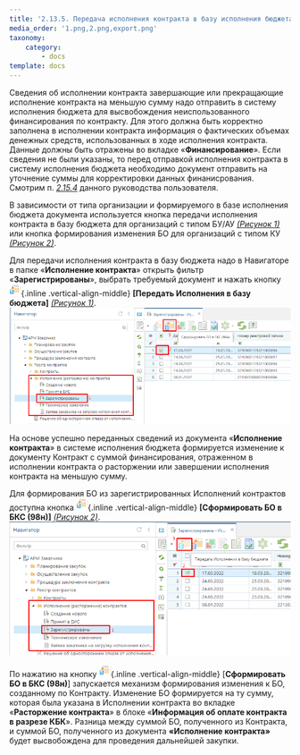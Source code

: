 ```yaml
---
title: '2.13.5. Передача исполнения контракта в базу исполнения бюджета'
media_order: '1.png,2.png,export.png'
taxonomy:
    category:
        - docs
template: docs
---
```


Сведения об исполнении контракта завершающие или прекращающие исполнение контракта на меньшую сумму надо отправить в систему исполнения бюджета для высвобождения неиспользованного финансирования по контракту. Для этого должна быть корректно заполнена в исполнении контракта информация о фактических объемах денежных средств, использованных в ходе исполнения контракта. Данные должны быть отражены во вкладке «**Финансирование**». Если сведения не были указаны, то перед отправкой исполнения контракта в систему исполнения бюджета необходимо документ отправить на уточнение суммы для корректировки данных финанисрования. Смотрим п. *[2.15.4](https://helpgz.keysystems.ru/ru/complex-operations/ispolnenie-kontrakta/teh-izm-ispolneniya-kontrakta)* данного руководства пользователя.

В зависимости от типа организации и формируемого в базе исполнения бюджета документа используется кнопка передачи исполнения контракта в базу бюджета для организаций с типом БУ/АУ *[(Рисунок 1)](#ris-1)* или кнопка формирования изменения БО для организаций с типом КУ *[(Рисунок 2)](#ris-2)*.

Для передачи исполнения контракта в базу бюджета надо в Навигаторе в папке «**Исполнение контракта**» открыть фильтр «**Зарегистрированы**», выбрать требуемый документ и нажать кнопку ![](export.png){.inline .vertical-align-middle} **[Передать Исполнения в базу бюджета]** *[(Рисунок 1)](#ris-1)*.
![Рисунок 1. Передача зарегистрированного Исполнения контракта в базу бюджета](1.png?id=ris-1)
  
На основе успешно переданных сведений из документа «**Исполнение контракта**» в системе исполнения бюджета формируется изменение к документу Контракт с суммой финансирования, отраженном в исполнении контракта о расторжении или завершении исполнения контракта на меньшую сумму.

Для формирования БО из зарегистрированных Исполнений контрактов доступна кнопка ![](export.png){.inline .vertical-align-middle} **[Сформировать БО в БКС (98н)]** *[(Рисунок 2)](#ris-2)*.
![Рисунок 2. Передача зарегистрированного Исполнения контракта в базу бюджета](2.png?id=ris-2)

По нажатию на кнопку ![](export.png){.inline .vertical-align-middle} [**Сформировать БО в БКС (98н)**] запускается механизм формирования изменения к БО, созданному по Контракту. Изменение БО формируется на ту сумму, которая была указана в Исполнении контракта во вкладке «**Расторжение контракта**» в блоке «**Информация об оплате контракта в разрезе КБК**». Разница между суммой БО, полученного из Контракта, и суммой БО, полученного из документа **«Исполнение контракта»** будет высвобождена для проведения дальнейшей закупки.
